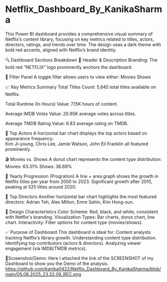 # Netflix_Dashboard_By_KanikaSharma
This Power BI dashboard provides a comprehensive visual summary of Netflix’s content library, focusing on key metrics related to titles, actors, directors, ratings, and trends over time. The design uses a dark theme with bold red accents, aligned with Netflix’s brand identity.

🔍 Dashboard Sections Breakdown
  🔴 Header & Description
    Branding: The bold red “NETFLIX” logo prominently anchors the dashboard.

  🧩 Filter Panel
    A toggle filter allows users to view either:
      Movies
      Shows

📈 Key Metrics Summary
   Total Titles
    Count: 5,645 total titles available on Netflix.

  Total Runtime (In Hours)
    Value: 7.15K hours of content.

   Average IMDB Votes
     Value: 20.95K average votes across titles.

  Average TMDB Rating
     Value: 6.83 average rating on TMDB.


 👤 Top Actors
   A horizontal bar chart displays the top actors based on appearance frequency:  
   Kim Ji-young, Chris Lee, Jamie Watson, John Eli Franklin all featured prominently.   


🎬 Movies vs. Shows
   A donut chart represents the content type distribution:
   Movies: 63.31%
   Shows: 36.69%

📅 Yearly Progression (Progration)
    A line + area graph shows the growth in Netflix titles per year from 2000 to 2023.
    Significant growth after 2010, peaking at 525 titles around 2020.

🎥 Top Directors
    Another horizontal bar chart highlights the most featured directors:
    Adrian Teh, Alex Milton, Emre Sahin, Kim Hong-sun.

📝 Design Characteristics
   Color Scheme: Red, black, and white, consistent with Netflix's branding.
   Visualization Types: Bar charts, donut chart, line chart.
   Interactivity: Filter options for content type (movies/shows).


✅ Purpose of Dashboard
  This dashboard is ideal for:
     Content analysts tracking Netflix’s library growth.
     Understanding content type distribution.
     Identifying top contributors (actors & directors).
     Analyzing viewer engagement (via IMDB/TMDB metrics).

💠Screenshot/Demo:
   Here I attached the link of the SCREENSHOT of my Dashboard to show you the Demo of the analysis.
   https://github.com/kanika0422/Netflix_Dashboard_By_KanikaSharma/blob/main/05.08.2025_23.32.09_REC.png

     
      
